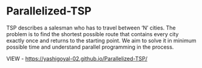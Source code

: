 # Parallelized-TSP
TSP describes a salesman who has to travel between ‘N’ cities. The problem is to find the shortest possible route that contains every city exactly once and returns to the starting point. We aim to solve it in minimum possible time and understand parallel programming in the process. 



VIEW - 
https://yashigoyal-02.github.io/Parallelized-TSP/
